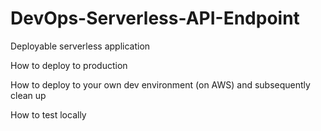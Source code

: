 # DevOps-Serverless-API-Endpoint
Deployable serverless application

How to deploy to production

How to deploy to your own dev environment (on AWS) and subsequently clean up

How to test locally
